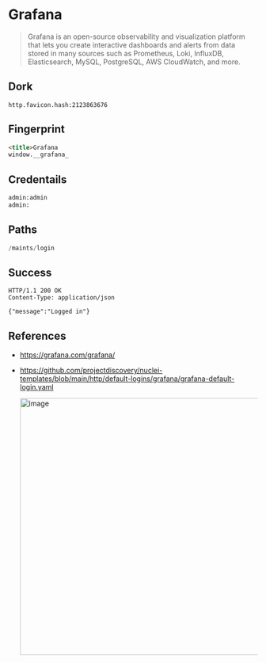  # Grafana
 
> Grafana is an open-source observability and visualization platform that lets you create interactive dashboards and alerts from data stored in many sources such as Prometheus, Loki, InfluxDB, Elasticsearch, MySQL, PostgreSQL, AWS CloudWatch, and more.


## Dork
```
http.favicon.hash:2123863676
```

## Fingerprint

```html
<title>Grafana
window.__grafana_
```

## Credentails
```bash
admin:admin
admin:
```

## Paths

```c
/maints/login
```

## Success

```http
HTTP/1.1 200 OK
Content-Type: application/json

{"message":"Logged in"}
```
## References
- https://grafana.com/grafana/
- https://github.com/projectdiscovery/nuclei-templates/blob/main/http/default-logins/grafana/grafana-default-login.yaml

   <img width="510" height="519" alt="image" src="https://github.com/user-attachments/assets/d88d79e2-3209-497b-875d-3f75b1c774c3" />
